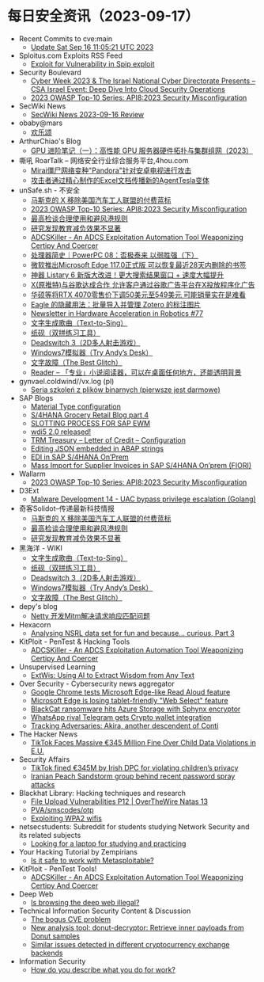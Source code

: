 # 每日安全资讯（2023-09-17）

- Recent Commits to cve:main
  - [Update Sat Sep 16 11:05:21 UTC 2023](https://github.com/trickest/cve/commit/c71ab8f47a00e7ee392ae9c08743809b4dedd9be)
- Sploitus.com Exploits RSS Feed
  - [Exploit for Vulnerability in Spip exploit](https://sploitus.com/exploit?id=8828CE11-3D51-5E16-BA85-4DC229CE23FB&utm_source=rss&utm_medium=rss)
- Security Boulevard
  - [Cyber Week 2023 & The Israel National Cyber Directorate Presents – CSA Israel Event: Deep Dive Into Cloud Security Operations](https://securityboulevard.com/2023/09/cyber-week-2023-the-israel-national-cyber-directorate-presents-csa-israel-event-deep-dive-into-cloud-security-operations/)
  - [2023 OWASP Top-10 Series: API8:2023 Security Misconfiguration](https://securityboulevard.com/2023/09/2023-owasp-top-10-series-api82023-security-misconfiguration/)
- SecWiki News
  - [SecWiki News 2023-09-16 Review](http://www.sec-wiki.com/?2023-09-16)
- obaby@mars
  - [欢乐颂](https://h4ck.org.cn/2023/09/%e6%ac%a2%e4%b9%90%e9%a2%82/)
- ArthurChiao's Blog
  - [GPU 进阶笔记（一）：高性能 GPU 服务器硬件拓扑与集群组网（2023）](https://arthurchiao.github.io/blog/gpu-advanced-notes-1-zh/)
- 嘶吼 RoarTalk – 网络安全行业综合服务平台,4hou.com
  - [Mirai僵尸网络变种&quot;Pandora&quot;针对安卓电视进行攻击](https://www.4hou.com/posts/wyAM)
  - [攻击者通过精心制作的Excel文档传播新的AgentTesla变体](https://www.4hou.com/posts/RK0K)
- unSafe.sh - 不安全
  - [马斯克的 X 移除美国汽车工人联盟的付费蓝标](https://buaq.net/go-177193.html)
  - [2023 OWASP Top-10 Series: API8:2023 Security Misconfiguration](https://buaq.net/go-177187.html)
  - [最高检谈合理使用和避风港规则](https://buaq.net/go-177194.html)
  - [研究发现教育减负效果不显著](https://buaq.net/go-177195.html)
  - [ADCSKiller - An ADCS Exploitation Automation Tool Weaponizing Certipy And Coercer](https://buaq.net/go-177191.html)
  - [处理器简史｜PowerPC 08：否极泰来 以弱胜强（下）](https://buaq.net/go-177186.html)
  - [微软推出Microsoft Edge 117.0正式版 可以恢复最近28天内删除的书签](https://buaq.net/go-177178.html)
  - [神器 Listary 6 新版大改进！更大搜索结果窗口 + 速度大幅提升](https://buaq.net/go-177190.html)
  - [X(原推特)与谷歌达成合作 允许客户通过谷歌广告平台在X投放程序化广告](https://buaq.net/go-177179.html)
  - [华硕等将RTX 4070零售价下调50美元至549美元 可能销量实在是难看](https://buaq.net/go-177180.html)
  - [Eagle 的隐藏用法：批量导入并管理 Zotero 的标注图片](https://buaq.net/go-177183.html)
  - [Newsletter in Hardware Acceleration in Robotics #77](https://buaq.net/go-177166.html)
  - [文字生成歌曲（Text-to-Sing）](https://buaq.net/go-177168.html)
  - [纸砚（双拼练习工具）](https://buaq.net/go-177169.html)
  - [Deadswitch 3（2D多人射击游戏）](https://buaq.net/go-177170.html)
  - [Windows7模拟器（Try Andy’s Desk）](https://buaq.net/go-177171.html)
  - [文字故障（The Best Glitch）](https://buaq.net/go-177172.html)
  - [Reader – 「专业」小说阅读器，可以在桌面任何地方，还能透明背景](https://buaq.net/go-177167.html)
- gynvael.coldwind//vx.log (pl)
  - [Seria szkoleń z plików binarnych (pierwsze jest darmowe)](https://gynvael.coldwind.pl/?id=775)
- SAP Blogs
  - [Material Type configuration](https://blogs.sap.com/2023/09/16/material-type-configuration/)
  - [S/4HANA Grocery Retail Blog part 4](https://blogs.sap.com/2023/09/16/s-4hana-grocery-retail-blog-part-4/)
  - [SLOTTING PROCESS FOR SAP EWM](https://blogs.sap.com/2023/09/16/slotting-process-for-sap-ewm/)
  - [wdi5 2.0 released!](https://blogs.sap.com/2023/09/16/wdi5-2.0-released/)
  - [TRM Treasury – Letter of Credit – Configuration](https://blogs.sap.com/2023/09/16/trm-treasury-letter-of-credit-configuration/)
  - [Editing JSON embedded in ABAP strings](https://blogs.sap.com/2023/09/16/editing-json-embedded-in-abap-strings/)
  - [EDI in SAP S/4HANA On’Prem](https://blogs.sap.com/2023/09/16/edi-in-sap-s-4hana-onprem/)
  - [Mass Import for Supplier Invoices in SAP S/4HANA On’prem (FIORI)](https://blogs.sap.com/2023/09/16/mass-import-for-supplier-invoices-in-sap-s-4hana-onprem-fiori/)
- Wallarm
  - [2023 OWASP Top-10 Series: API8:2023 Security Misconfiguration](https://lab.wallarm.com/api82023-security-misconfiguration/)
- D3Ext
  - [Malware Development 14 - UAC bypass privilege escalation (Golang)](https://d3ext.github.io/posts/malware-dev-14/)
- 奇客Solidot–传递最新科技情报
  - [马斯克的 X 移除美国汽车工人联盟的付费蓝标](https://www.solidot.org/story?sid=76103)
  - [最高检谈合理使用和避风港规则](https://www.solidot.org/story?sid=76102)
  - [研究发现教育减负效果不显著](https://www.solidot.org/story?sid=76101)
- 黑海洋 - WIKI
  - [文字生成歌曲（Text-to-Sing）](https://blog.upx8.com/3835)
  - [纸砚（双拼练习工具）](https://blog.upx8.com/3834)
  - [Deadswitch 3（2D多人射击游戏）](https://blog.upx8.com/3833)
  - [Windows7模拟器（Try Andy’s Desk）](https://blog.upx8.com/3832)
  - [文字故障（The Best Glitch）](https://blog.upx8.com/3831)
- depy's blog
  - [Netty 开发Mitm解决请求响应匹配问题](https://rce.ink/index/view/425.go)
- Hexacorn
  - [Analysing NSRL data set for fun and because… curious, Part 3](https://www.hexacorn.com/blog/2023/09/16/analysing-nsrl-data-set-for-fun-and-because-curious-part-3/)
- KitPloit - PenTest & Hacking Tools
  - [ADCSKiller - An ADCS Exploitation Automation Tool Weaponizing Certipy And Coercer](http://www.kitploit.com/2023/09/adcskiller-adcs-exploitation-automation.html)
- Unsupervised Learning
  - [ExtWis: Using AI to Extract Wisdom from Any Text](https://danielmiessler.com/p/extwis-using-ai-extract-wisdom-text)
- Over Security - Cybersecurity news aggregator
  - [Google Chrome tests Microsoft Edge-like Read Aloud feature](https://www.bleepingcomputer.com/news/google/google-chrome-tests-microsoft-edge-like-read-aloud-feature/)
  - [Microsoft Edge is losing tablet-friendly "Web Select" feature](https://www.bleepingcomputer.com/news/microsoft/microsoft-edge-is-losing-tablet-friendly-web-select-feature/)
  - [BlackCat ransomware hits Azure Storage with Sphynx encryptor](https://www.bleepingcomputer.com/news/security/blackcat-ransomware-hits-azure-storage-with-sphynx-encryptor/)
  - [WhatsApp rival Telegram gets Crypto wallet integration](https://www.bleepingcomputer.com/news/technology/whatsapp-rival-telegram-gets-crypto-wallet-integration/)
  - [Tracking Adversaries: Akira, another descendent of Conti](https://blog.bushidotoken.net/2023/09/tracking-adversaries-akira-another.html)
- The Hacker News
  - [TikTok Faces Massive €345 Million Fine Over Child Data Violations in E.U.](https://thehackernews.com/2023/09/tiktok-faces-massive-345-million-fine.html)
- Security Affairs
  - [TikTok fined €345M by Irish DPC for violating children’s privacy](https://securityaffairs.com/150918/breaking-news/tiktok-fined-e345m-irish-dpc.html)
  - [Iranian Peach Sandstorm group behind recent password spray attacks](https://securityaffairs.com/150868/intelligence/iranian-peach-sandstorm-password-spray.html)
- Blackhat Library: Hacking techniques and research
  - [File Upload Vulnerabilities P12 | OverTheWire Natas 13](https://www.reddit.com/r/blackhat/comments/16kar98/file_upload_vulnerabilities_p12_overthewire_natas/)
  - [PVA/smscodes/otp](https://www.reddit.com/r/blackhat/comments/16kdwha/pvasmscodesotp/)
  - [Exploiting WPA2 wifis](https://www.reddit.com/r/blackhat/comments/16jzsz5/exploiting_wpa2_wifis/)
- netsecstudents: Subreddit for students studying Network Security and its related subjects
  - [Looking for a laptop for studying and practicing](https://www.reddit.com/r/netsecstudents/comments/16keo53/looking_for_a_laptop_for_studying_and_practicing/)
- Your Hacking Tutorial by Zempirians
  - [Is it safe to work with Metasploitable?](https://www.reddit.com/r/HowToHack/comments/16jvsrm/is_it_safe_to_work_with_metasploitable/)
- KitPloit - PenTest Tools!
  - [ADCSKiller - An ADCS Exploitation Automation Tool Weaponizing Certipy And Coercer](http://www.kitploit.com/2023/09/adcskiller-adcs-exploitation-automation.html)
- Deep Web
  - [Is browsing the deep web illegal?](https://www.reddit.com/r/deepweb/comments/16kb6mp/is_browsing_the_deep_web_illegal/)
- Technical Information Security Content & Discussion
  - [The bogus CVE problem](https://www.reddit.com/r/netsec/comments/16kb5dq/the_bogus_cve_problem/)
  - [New analysis tool: donut-decryptor: Retrieve inner payloads from Donut samples](https://www.reddit.com/r/netsec/comments/16ka325/new_analysis_tool_donutdecryptor_retrieve_inner/)
  - [Similar issues detected in different cryptocurrency exchange backends](https://www.reddit.com/r/netsec/comments/16kcn6f/similar_issues_detected_in_different/)
- Information Security
  - [How do you describe what you do for work?](https://www.reddit.com/r/Information_Security/comments/16jy75e/how_do_you_describe_what_you_do_for_work/)
